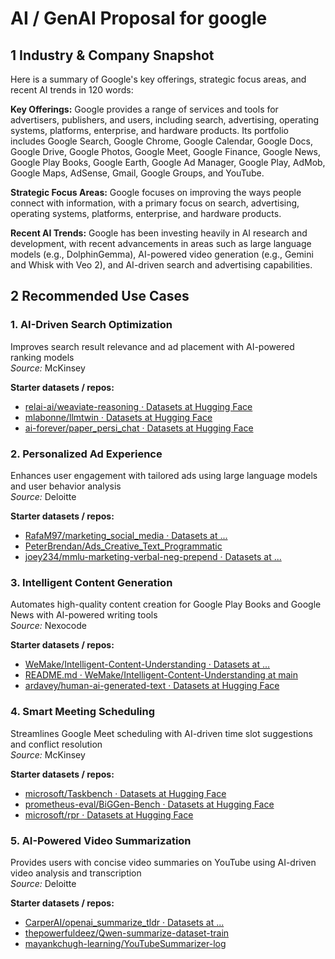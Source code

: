 # AI / GenAI Proposal for **google**

## 1  Industry & Company Snapshot

Here is a summary of Google's key offerings, strategic focus areas, and recent AI trends in 120 words:

**Key Offerings:** Google provides a range of services and tools for advertisers, publishers, and users, including search, advertising, operating systems, platforms, enterprise, and hardware products. Its portfolio includes Google Search, Google Chrome, Google Calendar, Google Docs, Google Drive, Google Photos, Google Meet, Google Finance, Google News, Google Play Books, Google Earth, Google Ad Manager, Google Play, AdMob, Google Maps, AdSense, Gmail, Google Groups, and YouTube.

**Strategic Focus Areas:** Google focuses on improving the ways people connect with information, with a primary focus on search, advertising, operating systems, platforms, enterprise, and hardware products.

**Recent AI Trends:** Google has been investing heavily in AI research and development, with recent advancements in areas such as large language models (e.g., DolphinGemma), AI-powered video generation (e.g., Gemini and Whisk with Veo 2), and AI-driven search and advertising capabilities.


## 2  Recommended Use Cases

### 1. AI-Driven Search Optimization

Improves search result relevance and ad placement with AI-powered ranking models  
*Source:* McKinsey

**Starter datasets / repos:**
- [relai-ai/weaviate-reasoning · Datasets at Hugging Face](https://huggingface.co/datasets/relai-ai/weaviate-reasoning/viewer/default/train?p=1)
- [mlabonne/llmtwin · Datasets at Hugging Face](https://huggingface.co/datasets/mlabonne/llmtwin)
- [ai-forever/paper_persi_chat · Datasets at Hugging Face](https://huggingface.co/datasets/ai-forever/paper_persi_chat)

### 2. Personalized Ad Experience

Enhances user engagement with tailored ads using large language models and user behavior analysis  
*Source:* Deloitte

**Starter datasets / repos:**
- [RafaM97/marketing_social_media · Datasets at ...](https://huggingface.co/datasets/RafaM97/marketing_social_media)
- [PeterBrendan/Ads_Creative_Text_Programmatic](https://huggingface.co/datasets/PeterBrendan/Ads_Creative_Text_Programmatic)
- [joey234/mmlu-marketing-verbal-neg-prepend · Datasets at ...](https://huggingface.co/datasets/joey234/mmlu-marketing-verbal-neg-prepend)

### 3. Intelligent Content Generation

Automates high-quality content creation for Google Play Books and Google News with AI-powered writing tools  
*Source:* Nexocode

**Starter datasets / repos:**
- [WeMake/Intelligent-Content-Understanding · Datasets at ...](https://huggingface.co/datasets/WeMake/Intelligent-Content-Understanding)
- [README.md · WeMake/Intelligent-Content-Understanding at main](https://huggingface.co/datasets/WeMake/Intelligent-Content-Understanding/blame/main/README.md)
- [ardavey/human-ai-generated-text · Datasets at Hugging Face](https://huggingface.co/datasets/ardavey/human-ai-generated-text)

### 4. Smart Meeting Scheduling

Streamlines Google Meet scheduling with AI-driven time slot suggestions and conflict resolution  
*Source:* McKinsey

**Starter datasets / repos:**
- [microsoft/Taskbench · Datasets at Hugging Face](https://huggingface.co/datasets/microsoft/Taskbench)
- [prometheus-eval/BiGGen-Bench · Datasets at Hugging Face](https://huggingface.co/datasets/prometheus-eval/BiGGen-Bench)
- [microsoft/rpr · Datasets at Hugging Face](https://huggingface.co/datasets/microsoft/rpr)

### 5. AI-Powered Video Summarization

Provides users with concise video summaries on YouTube using AI-driven video analysis and transcription  
*Source:* Deloitte

**Starter datasets / repos:**
- [CarperAI/openai_summarize_tldr · Datasets at ...](https://huggingface.co/datasets/CarperAI/openai_summarize_tldr)
- [thepowerfuldeez/Qwen-summarize-dataset-train](https://huggingface.co/datasets/thepowerfuldeez/Qwen-summarize-dataset-train)
- [mayankchugh-learning/YouTubeSummarizer-log](https://huggingface.co/datasets/mayankchugh-learning/YouTubeSummarizer-log/viewer)
